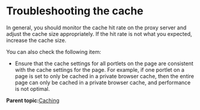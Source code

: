 # Troubleshooting the cache 

In general, you should monitor the cache hit rate on the proxy server and adjust the cache size appropriately. If the hit rate is not what you expected, increase the cache size.

You can also check the following item:

-   Ensure that the cache settings for all portlets on the page are consistent with the cache settings for the page. For example, if one portlet on a page is set to only be cached in a private browser cache, then the entire page can only be cached in a private browser cache, and performance is not optimal.

**Parent topic:**[Caching](../security/tune_cache.md)


